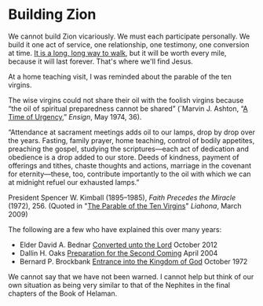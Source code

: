 # Building Zion

We cannot build Zion vicariously. 
We must each participate personally.
We build it one act of service, one relationship, one testimony, one conversion at time.
[It is a long, long way to walk](https://www.youtube.com/watch?v=QMfHeLdpnJw), but it will be worth every mile, because it will last forever.
That's where we'll find Jesus.


At a home teaching visit, I was reminded about the parable of the ten virgins.

  The wise virgins could not share their oil with the foolish virgins because “the oil of spiritual preparedness cannot be shared” (`Marvin J. Ashton, “[A Time of Urgency](https://www.lds.org/general-conference/1974/04/a-time-of-urgency?lang=eng),” *Ensign*, May 1974, 36).
  
  “Attendance at sacrament meetings adds oil to our lamps, drop by drop over the years. Fasting, family prayer, home teaching, control of bodily appetites, preaching the gospel, studying the scriptures—each act of dedication and obedience is a drop added to our store. Deeds of kindness, payment of offerings and tithes, chaste thoughts and actions, marriage in the covenant for eternity—these, too, contribute importantly to the oil with which we can at midnight refuel our exhausted lamps.”
  
  President Spencer W. Kimball (1895–1985), *Faith Precedes the Miracle* (1972), 256.
(Quoted in "[The Parable of the Ten Virgins](https://www.lds.org/liahona/2009/03/the-parable-of-the-ten-virgins?lang=eng)" *Liahona*, March 2009)

The following are a few who have explained this over many years:

 * Elder David A. Bednar [Converted unto the Lord](https://www.lds.org/general-conference/2012/10/converted-unto-the-lord?lang=eng) October 2012
 * Dallin H. Oaks [Preparation for the Second Coming](https://www.lds.org/general-conference/2004/04/preparation-for-the-second-coming?lang=eng) April 2004
 * Bernard P. Brockbank [Entrance into the Kingdom of God](https://www.lds.org/general-conference/1972/10/entrance-into-the-kingdom-of-god?lang=eng) October 1972

We cannot say that we have not been warned. I cannot help but think of our own situation as being very similar to that of the Nephites in the final chapters of the Book of Helaman.

